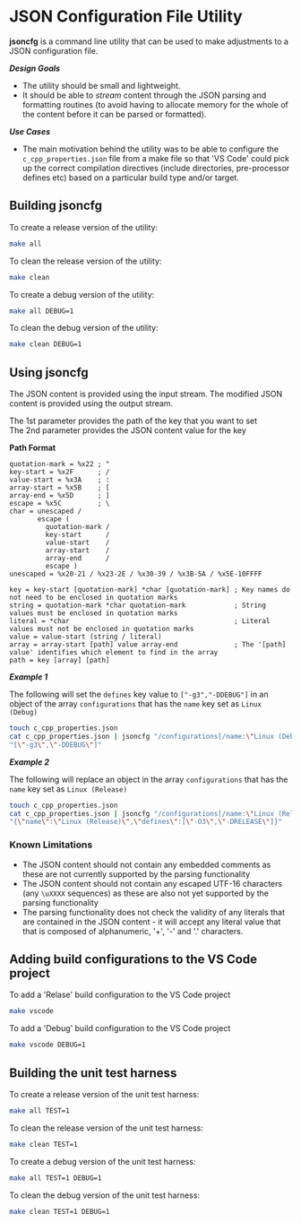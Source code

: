 # JSON Configuration File Utility

**jsoncfg** is a command line utility that can be used to make adjustments to a JSON configuration file.

***Design Goals***
- The utility should be small and lightweight.
- It should be able to *stream* content through the JSON parsing and formatting routines (to avoid having to allocate memory for the whole of the content before it can be parsed or formatted).

***Use Cases***
- The main motivation behind the utility was to be able to configure the `c_cpp_properties.json` file from a make file so that 'VS Code' could pick up the correct compilation directives (include directories, pre-processor defines etc) based on a particular build type and/or target.

## Building jsoncfg

To create a release version of the utility:

```bash
make all
```

To clean the release version of the utility:
```bash
make clean
```

To create a debug version of the utility:
```bash
make all DEBUG=1
```

To clean the debug version of the utility:
```bash
make clean DEBUG=1
```



## Using jsoncfg

The JSON content is provided using the input stream. The modified JSON content is provided using the output stream.

The 1st parameter provides the path of the key that you want to set \
The 2nd parameter provides the JSON content value for the key

**Path Format**
```abnf
quotation-mark = %x22 ; "
key-start = %x2F      ; /
value-start = %x3A    ; :
array-start = %x5B    ; [
array-end = %x5D      ; ]
escape = %x5C         ; \
char = unescaped /
       escape (
         quotation-mark /
         key-start      /
         value-start    /
         array-start    /
         array-end      /
         escape )
unescaped = %x20-21 / %x23-2E / %x30-39 / %x3B-5A / %x5E-10FFFF

key = key-start [quotation-mark] *char [quotation-mark] ; Key names do not need to be enclosed in quotation marks
string = quotation-mark *char quotation-mark            ; String values must be enclosed in quotation marks
literal = *char                                         ; Literal values must not be enclosed in quotation marks
value = value-start (string / literal)
array = array-start [path] value array-end              ; The '[path] value' identifies which element to find in the array
path = key [array] [path]
```

***Example 1***

The following will set the `defines` key value to `["-g3","-DDEBUG"]` in an object of the array `configurations` that has the `name` key set as `Linux (Debug)`
```bash
touch c_cpp_properties.json
cat c_cpp_properties.json | jsoncfg "/configurations[/name:\"Linux (Debug)\"]/defines" \
"[\"-g3\",\"-DDEBUG\"]"
```


***Example 2***

The following will replace an object in the array `configurations` that has the `name` key set as `Linux (Release)`
```bash
touch c_cpp_properties.json
cat c_cpp_properties.json | jsoncfg "/configurations[/name:\"Linux (Release)\"]" \
"{\"name\":\"Linux (Release)\",\"defines\":[\"-O3\",\"-DRELEASE\"]}"
```

### Known Limitations

- The JSON content should not contain any embedded comments as these are not currently supported by the parsing functionality
- The JSON content should not contain any escaped UTF-16 characters (any `\uXXXX` sequences) as these are also not yet supported by the parsing functionality
- The parsing functionality does not check the validity of any literals that are contained in the JSON content - it will accept any literal value that that is composed of alphanumeric, '+', '-' and '.' characters.



## Adding build configurations to the VS Code project

To add a 'Relase' build configuration to the VS Code project
```bash
make vscode
```

To add a 'Debug' build configuration to the VS Code project
```bash
make vscode DEBUG=1
```



## Building the unit test harness

To create a release version of the unit test harness:
```bash
make all TEST=1
```

To clean the release version of the unit test harness:
```bash
make clean TEST=1
```

To create a debug version of the unit test harness:
```bash
make all TEST=1 DEBUG=1
```

To clean the debug version of the unit test harness:
```bash
make clean TEST=1 DEBUG=1
```
